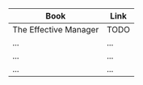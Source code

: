 | Book | Link |
|------|---|
| The Effective Manager | TODO |
| ... | ... |
| ... | ... |
| ... | ... |
